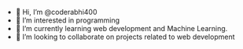 - 👋 Hi, I’m @coderabhi400
- 👀 I’m interested in programming
- 🌱 I’m currently learning web development and Machine Learning.
- 💞️ I’m looking to collaborate on projects related to web development


<!---
coderabhi400/coderabhi400 is a ✨ special ✨ repository because its `README.md` (this file) appears on your GitHub profile.
You can click the Preview link to take a look at your changes.
--->
